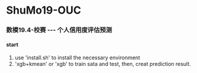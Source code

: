 # ShuMo19-OUC
### 数模19.4-校赛  ---  个人信用度评估预测
 
 
   
#### start

1. use 'install.sh' to install the necessary environment
2. 'xgb+kmean' or 'xgb' to train sata and test, then, creat prediction result. 

